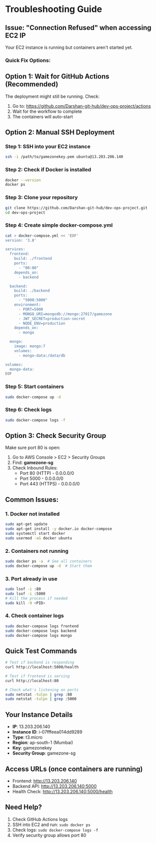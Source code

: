 # Troubleshooting Guide

## Issue: "Connection Refused" when accessing EC2 IP

Your EC2 instance is running but containers aren't started yet.

### Quick Fix Options:

## Option 1: Wait for GitHub Actions (Recommended)

The deployment might still be running. Check:
1. Go to: https://github.com/Darshan-git-hub/dev-ops-project/actions
2. Wait for the workflow to complete
3. The containers will auto-start

## Option 2: Manual SSH Deployment

### Step 1: SSH into your EC2 instance

```bash
ssh -i /path/to/gamezonekey.pem ubuntu@13.203.206.140
```

### Step 2: Check if Docker is installed

```bash
docker --version
docker ps
```

### Step 3: Clone your repository

```bash
git clone https://github.com/Darshan-git-hub/dev-ops-project.git
cd dev-ops-project
```

### Step 4: Create simple docker-compose.yml

```bash
cat > docker-compose.yml << 'EOF'
version: '3.8'

services:
  frontend:
    build: ./frontend
    ports:
      - "80:80"
    depends_on:
      - backend

  backend:
    build: ./backend
    ports:
      - "5000:5000"
    environment:
      - PORT=5000
      - MONGO_URI=mongodb://mongo:27017/gamezone
      - JWT_SECRET=production-secret
      - NODE_ENV=production
    depends_on:
      - mongo

  mongo:
    image: mongo:7
    volumes:
      - mongo-data:/data/db

volumes:
  mongo-data:
EOF
```

### Step 5: Start containers

```bash
sudo docker-compose up -d
```

### Step 6: Check logs

```bash
sudo docker-compose logs -f
```

## Option 3: Check Security Group

Make sure port 80 is open:

1. Go to AWS Console > EC2 > Security Groups
2. Find: **gamezone-sg**
3. Check Inbound Rules:
   - Port 80 (HTTP) - 0.0.0.0/0
   - Port 5000 - 0.0.0.0/0
   - Port 443 (HTTPS) - 0.0.0.0/0

## Common Issues:

### 1. Docker not installed
```bash
sudo apt-get update
sudo apt-get install -y docker.io docker-compose
sudo systemctl start docker
sudo usermod -aG docker ubuntu
```

### 2. Containers not running
```bash
sudo docker ps -a  # See all containers
sudo docker-compose up -d  # Start them
```

### 3. Port already in use
```bash
sudo lsof -i :80
sudo lsof -i :5000
# Kill the process if needed
sudo kill -9 <PID>
```

### 4. Check container logs
```bash
sudo docker-compose logs frontend
sudo docker-compose logs backend
sudo docker-compose logs mongo
```

## Quick Test Commands

```bash
# Test if backend is responding
curl http://localhost:5000/health

# Test if frontend is serving
curl http://localhost:80

# Check what's listening on ports
sudo netstat -tulpn | grep :80
sudo netstat -tulpn | grep :5000
```

## Your Instance Details

- **IP**: 13.203.206.140
- **Instance ID**: i-07fffeea014dd9289
- **Type**: t3.micro
- **Region**: ap-south-1 (Mumbai)
- **Key**: gamezonekey
- **Security Group**: gamezone-sg

## Access URLs (once containers are running)

- Frontend: http://13.203.206.140
- Backend API: http://13.203.206.140:5000
- Health Check: http://13.203.206.140:5000/health

## Need Help?

1. Check GitHub Actions logs
2. SSH into EC2 and run: `sudo docker ps`
3. Check logs: `sudo docker-compose logs -f`
4. Verify security group allows port 80
